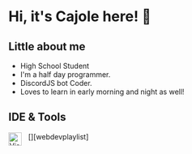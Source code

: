 # Hi, it's Cajole here! 👋

## Little about me

- High School Student
- I'm a half day programmer.
- DiscordJS bot Coder.
- Loves to learn in early morning and night as well!

## IDE & Tools

[<img align="left" alt="Visual Studio Code" width="26px" src="https://cdn.jsdelivr.net/gh/devicons/devicon/icons/vscode/vscode-original.svg" style="padding-right:10px;" />][webdevplaylist]